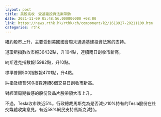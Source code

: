 ```yaml
---
layout: post
title: 美股高收　受基建投資法案帶動
date: 2021-11-09 05:48:56.000000000 +08:00
link: https://news.rthk.hk/rthk/ch/component/k2/1618927-20211109.htm
categories: rthk
---
```


紐約股市上升，主要受到美國國會周末通過基建投資法案的支持。

道瓊斯指數收市報36432點，升104點，連續兩日創收市新高。

納斯達克指數報15982點，升10點。

標準普爾500指數報4701點，升4點。

納指及標普500指數連續8個交易日創收市新高。

對經濟周期敏感的股份及晶片股帶領大市上升。

不過，Tesla收市跌近5%。行政總裁馬斯克為是否減少10%持有的Tesla股份在社交媒體收集意見，有近58%網民支持馬斯克減持。
